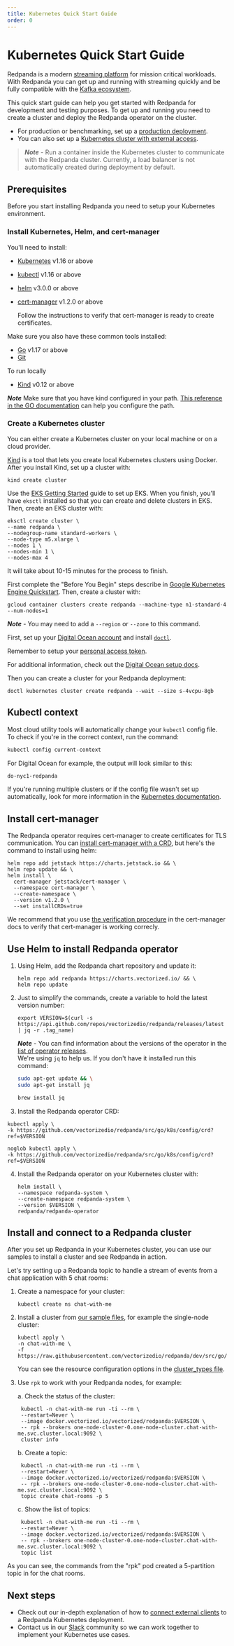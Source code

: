 ```yaml
---
title: Kubernetes Quick Start Guide
order: 0
---
```

# Kubernetes Quick Start Guide

Redpanda is a modern [streaming platform](/blog/intelligent-data-api/) for mission critical workloads.
With Redpanda you can get up and running with streaming quickly
and be fully compatible with the [Kafka ecosystem](https://cwiki.apache.org/confluence/display/KAFKA/Ecosystem).

This quick start guide can help you get started with Redpanda for development and testing purposes.
To get up and running you need to create a cluster and deploy the Redpanda operator on the cluster.

- For production or benchmarking, set up a [production deployment](/docs/production-deployment).
- You can also set up a [Kubernetes cluster with external access](/docs/kubernetes-external-connect).

> **_Note_** - Run a container inside the Kubernetes cluster to communicate with the Redpanda cluster.
> Currently, a load balancer is not automatically created during deployment by default.

## Prerequisites

Before you start installing Redpanda you need to setup your Kubernetes environment.

### Install Kubernetes, Helm, and cert-manager 

You'll need to install:

- [Kubernetes](https://kubernetes.io/docs/setup/) v1.16 or above
- [kubectl](https://kubernetes.io/docs/tasks/tools/) v1.16 or above
- [helm](https://github.com/helm/helm/releases) v3.0.0 or above
- [cert-manager](https://cert-manager.io/docs/installation/kubernetes/) v1.2.0 or above

    Follow the instructions to verify that cert-manager is ready to create certificates.

Make sure you also have these common tools installed:
- [Go](https://golang.org/doc/install) v1.17 or above
- [Git](https://git-scm.com/book/en/v2/Getting-Started-Installing-Git) 

To run locally
- [Kind](https://kind.sigs.k8s.io/docs/user/quick-start/) v0.12 or above

**_Note_** Make sure that you have kind configured in your path. [This reference in the GO documentation](https://golang.org/doc/code#GOPATH) can help you configure the path.




### Create a Kubernetes cluster

You can either create a Kubernetes cluster on your local machine or on a cloud provider.

<tabs>

  <tab id="Kind">

  [Kind](https://kind.sigs.k8s.io) is a tool that lets you create local Kubernetes clusters using Docker.
    After you install Kind, set up a cluster with:

  ```
  kind create cluster
  ```

  </tab>

  <tab id="AWS EKS">

  Use the [EKS Getting Started](https://docs.aws.amazon.com/eks/latest/userguide/getting-started-eksctl.html) guide to set up EKS.
  When you finish, you'll have `eksctl` installed so that you can create and delete clusters in EKS.
  Then, create an EKS cluster with:

  ```
  eksctl create cluster \
  --name redpanda \
  --nodegroup-name standard-workers \
  --node-type m5.xlarge \
  --nodes 1 \
  --nodes-min 1 \
  --nodes-max 4
  ```

  It will take about 10-15 minutes for the process to finish.

  </tab>

  <tab id="Google GKE">

  First complete the "Before You Begin" steps describe in [Google Kubernetes Engine Quickstart](https://cloud.google.com/kubernetes-engine/docs/quickstart).
  Then, create a cluster with:

  ```
  gcloud container clusters create redpanda --machine-type n1-standard-4 --num-nodes=1
  ```

  **_Note_** - You may need to add a `--region` or `--zone` to this command.

  </tab>

  <tab id="Digital Ocean">

  First, set up your [Digital Ocean account](https://docs.digitalocean.com/products/getting-started/) and install [`doctl`](https://docs.digitalocean.com/reference/doctl/how-to/install/).

  Remember to setup your [personal access token](https://docs.digitalocean.com/reference/api/create-personal-access-token/).

  
  For additional information, check out the [Digital Ocean setup docs](https://github.com/digitalocean/Kubernetes-Starter-Kit-Developers/blob/main/01-setup-DOKS/README.md).

  Then you can create a cluster for your Redpanda deployment:

  ```
  doctl kubernetes cluster create redpanda --wait --size s-4vcpu-8gb
  ```

  </tab>
</tabs>

## Kubectl context
Most cloud utility tools will automatically change your `kubectl` config file.   
To check if you're in the correct context, run the command:

```bash
kubectl config current-context
```

For Digital Ocean for example, the output will look similar to this:

```bash
do-nyc1-redpanda
```
   
If you're running multiple clusters or if the config file wasn't set up automatically, look for more information in the [Kubernetes documentation](https://kubernetes.io/docs/tasks/access-application-cluster/configure-access-multiple-clusters/).

## Install cert-manager

The Redpanda operator requires cert-manager to create certificates for TLS communication.
You can [install cert-manager with a CRD](https://cert-manager.io/docs/installation/kubernetes/#installing-with-helm),
but here's the command to install using helm:

```
helm repo add jetstack https://charts.jetstack.io && \
helm repo update && \
helm install \
  cert-manager jetstack/cert-manager \
  --namespace cert-manager \
  --create-namespace \
  --version v1.2.0 \
  --set installCRDs=true
```

We recommend that you use [the verification procedure](https://cert-manager.io/docs/installation/verify/#manual-verification) in the cert-manager docs
to verify that cert-manager is working correcly.

## Use Helm to install Redpanda operator

1. Using Helm, add the Redpanda chart repository and update it:

    ```
    helm repo add redpanda https://charts.vectorized.io/ && \
    helm repo update
    ```

2. Just to simplify the commands, create a variable to hold the latest version number:

    ```
    export VERSION=$(curl -s https://api.github.com/repos/vectorizedio/redpanda/releases/latest | jq -r .tag_name)
    ```

    **_Note_** - You can find information about the versions of the operator in the [list of operator releases](https://github.com/vectorizedio/redpanda/releases).   
    We're using `jq` to help us. If you don't have it installed run this command:

    <tabs>
      <tab id="apt">

    ```bash
    sudo apt-get update && \
    sudo apt-get install jq
    ```
      </tab>
      <tab id="brew">

    ```bash
    brew install jq
    ```
      </tab>
    </tabs>

3. Install the Redpanda operator CRD:

<tabs group="shell">

  <tab id="bash">

```
kubectl apply \
-k https://github.com/vectorizedio/redpanda/src/go/k8s/config/crd?ref=$VERSION
```
  </tab>

  <tab id="zsh">

```
noglob kubectl apply \
-k https://github.com/vectorizedio/redpanda/src/go/k8s/config/crd?ref=$VERSION
```

  </tab>

</tabs>

4. Install the Redpanda operator on your Kubernetes cluster with:

    ```
    helm install \
    --namespace redpanda-system \
    --create-namespace redpanda-system \
    --version $VERSION \
    redpanda/redpanda-operator
    ```

## Install and connect to a Redpanda cluster

After you set up Redpanda in your Kubernetes cluster, you can use our samples to install a cluster and see Redpanda in action.

Let's try setting up a Redpanda topic to handle a stream of events from a chat application with 5 chat rooms:

1. Create a namespace for your cluster:

    ```
    kubectl create ns chat-with-me
    ```

2. Install a cluster from [our sample files](https://github.com/vectorizedio/redpanda/tree/dev/src/go/k8s/config/samples), for example the single-node cluster:
                
    ```
    kubectl apply \
    -n chat-with-me \
    -f https://raw.githubusercontent.com/vectorizedio/redpanda/dev/src/go/k8s/config/samples/one_node_cluster.yaml
    ```

    You can see the resource configuration options in the [cluster_types file](https://github.com/vectorizedio/redpanda/blob/dev/src/go/k8s/apis/redpanda/v1alpha1/cluster_types.go).

3. Use `rpk` to work with your Redpanda nodes, for example:

    a. Check the status of the cluster:

        kubectl -n chat-with-me run -ti --rm \
        --restart=Never \
        --image docker.vectorized.io/vectorized/redpanda:$VERSION \
        -- rpk --brokers one-node-cluster-0.one-node-cluster.chat-with-me.svc.cluster.local:9092 \
        cluster info
    
    b. Create a topic:

        kubectl -n chat-with-me run -ti --rm \
        --restart=Never \
        --image docker.vectorized.io/vectorized/redpanda:$VERSION \
        -- rpk --brokers one-node-cluster-0.one-node-cluster.chat-with-me.svc.cluster.local:9092 \
        topic create chat-rooms -p 5

    c. Show the list of topics:

        kubectl -n chat-with-me run -ti --rm \
        --restart=Never \
        --image docker.vectorized.io/vectorized/redpanda:$VERSION \
        -- rpk --brokers one-node-cluster-0.one-node-cluster.chat-with-me.svc.cluster.local:9092 \
        topic list

As you can see, the commands from the "rpk" pod created a 5-partition topic in for the chat rooms.

## Next steps

- Check out our in-depth explanation of how to [connect external clients](/docs/kubernetes-connectivity) to a Redpanda Kubernetes deployment.
- Contact us in our [Slack](https://vectorized.io/slack) community so we can work together to implement your Kubernetes use cases.
